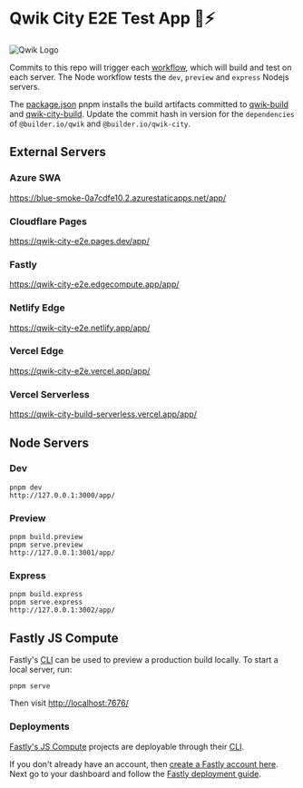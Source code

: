 # Qwik City E2E Test App 🌃⚡️

![Qwik Logo](https://user-images.githubusercontent.com/452425/215131129-0ae8d7d8-3612-4fca-bdba-42137d8da75c.png)

Commits to this repo will trigger each [workflow](https://github.com/BuilderIO/qwik-city-e2e/tree/main/.github/workflows), which will build and test on each server. The Node workflow tests the `dev`, `preview` and `express` Nodejs servers.

The [package.json](https://github.com/BuilderIO/qwik-city-e2e/blob/main/package.json) pnpm installs the build artifacts committed to [qwik-build](https://github.com/BuilderIO/qwik-build) and [qwik-city-build](https://github.com/BuilderIO/qwik-city-build). Update the commit hash in version for the `dependencies` of `@builder.io/qwik` and `@builder.io/qwik-city`.

## External Servers

### Azure SWA

https://blue-smoke-0a7cdfe10.2.azurestaticapps.net/app/

### Cloudflare Pages

https://qwik-city-e2e.pages.dev/app/

### Fastly

https://qwik-city-e2e.edgecompute.app/app/

### Netlify Edge

https://qwik-city-e2e.netlify.app/app/

### Vercel Edge

https://qwik-city-e2e.vercel.app/app/

### Vercel Serverless

https://qwik-city-build-serverless.vercel.app/app/

## Node Servers

### Dev

    pnpm dev
    http://127.0.0.1:3000/app/

### Preview

    pnpm build.preview
    pnpm serve.preview
    http://127.0.0.1:3001/app/

### Express

    pnpm build.express
    pnpm serve.express
    http://127.0.0.1:3002/app/

## Fastly JS Compute

Fastly's [CLI](https://github.com/fastly/cli) can be used to preview a production build locally. To start a local server, run:

```
pnpm serve
```

Then visit [http://localhost:7676/](http://localhost:7676/)

### Deployments

[Fastly's JS Compute](https://js-compute-reference-docs.edgecompute.app/) projects are deployable through their [CLI](https://github.com/fastly/cli).

If you don't already have an account, then [create a Fastly account here](https://www.fastly.com/signup/). Next go to your dashboard and follow the [Fastly deployment guide](https://developer.fastly.com/learning/compute#deploy-to-a-fastly-service).
